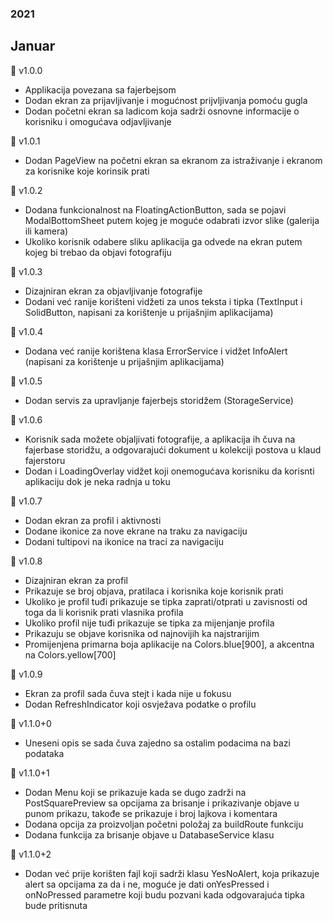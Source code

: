 ### 2021
## Januar
📍 v1.0.0
- Applikacija povezana sa fajerbejsom
- Dodan ekran za prijavljivanje i mogućnost
  prijvljivanja pomoću gugla
- Dodan početni ekran sa ladicom koja
  sadrži osnovne informacije o korisniku i
  omogućava odjavljivanje

📍 v1.0.1
- Dodan PageView na početni ekran sa ekranom
  za istraživanje i ekranom za korisnike koje
  korinsik prati

📍 v1.0.2
- Dodana funkcionalnost na FloatingActionButton,
  sada se pojavi ModalBottomSheet putem kojeg je
  moguće odabrati izvor slike (galerija ili kamera)
- Ukoliko korisnik odabere sliku aplikacija ga 
  odvede na ekran putem kojeg bi trebao da objavi
  fotografiju

📍 v1.0.3
- Dizajniran ekran za objavljivanje fotografije
- Dodani već ranije korišteni vidžeti za unos teksta
  i tipka (TextInput i SolidButton, napisani za
  korištenje u prijašnjim aplikacijama) 

📍 v1.0.4
- Dodana već ranije korištena klasa ErrorService i
  vidžet InfoAlert (napisani za
  korištenje u prijašnjim aplikacijama)

📍 v1.0.5
- Dodan servis za upravljanje fajerbejs storidžem
  (StorageService)

📍 v1.0.6
- Korisnik sada možete objaljivati fotografije,
  a aplikacija ih čuva na fajerbase storidžu,
  a odgovarajući dokument u kolekciji postova u
  klaud fajerstoru
- Dodan i LoadingOverlay vidžet koji onemogućava
  korisniku da korisnti aplikaciju dok je neka
  radnja u toku

📍 v1.0.7
- Dodan ekran za profil i aktivnosti
- Dodane ikonice za nove ekrane na traku za
  navigaciju
- Dodani tultipovi na ikonice na traci za
  navigaciju

📍 v1.0.8
- Dizajniran ekran za profil
- Prikazuje se broj objava, pratilaca i korisnika
  koje korisnik prati
- Ukoliko je profil tuđi prikazuje se tipka
  zaprati/otprati u zavisnosti od toga da
  li korisnik prati vlasnika profila
- Ukoliko profil nije tuđi prikazuje se tipka
  za mijenjanje profila
- Prikazuju se objave korisnika od najnovijih ka
  najstrarijim
- Promijenjena primarna boja aplikacije na
  Colors.blue[900], a akcentna na Colors.yellow[700]

📍 v1.0.9
- Ekran za profil sada čuva stejt i kada nije
  u fokusu
- Dodan RefreshIndicator koji osvježava podatke
  o profilu

📍 v1.1.0+0
- Uneseni opis se sada čuva zajedno sa ostalim
  podacima na bazi podataka

📍 v1.1.0+1
- Dodan Menu koji se prikazuje kada se dugo
  zadrži na PostSquarePreview sa opcijama
  za brisanje i prikazivanje objave u punom
  prikazu, takođe se prikazuje i broj lajkova
  i komentara
- Dodana opcija za proizvoljan početni položaj
  za buildRoute funkciju
- Dodana funkcija za brisanje objave u
  DatabaseService klasu

📍 v1.1.0+2
- Dodan već prije korišten fajl koji sadrži klasu
  YesNoAlert, koja prikazuje alert sa opcijama za
  da i ne, moguće je dati onYesPressed i onNoPressed
  parametre koji budu pozvani kada odgovarajuća tipka
  bude pritisnuta